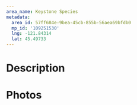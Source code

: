```yaml
---
area_name: Keystone Species
metadata:
  area_id: 57ff684e-9bea-45cb-855b-56aea69bfdb0
  mp_id: '109251530'
  lng: -121.84314
  lat: 45.49733
---
```

# Description

# Photos

